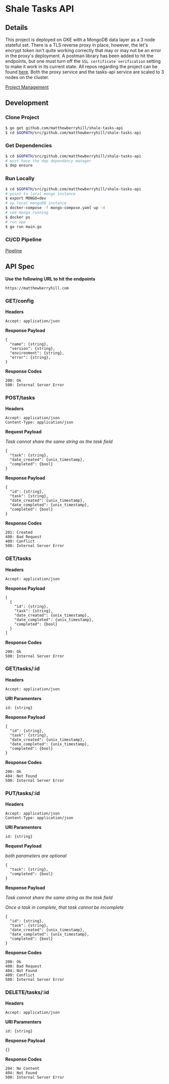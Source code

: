 # Shale Tasks API

## Details

This project is deployed on GKE with a MongoDB data layer as a 3 node stateful set. There is a TLS reverse proxy
in place, however, the let's encrypt token isn't quite working correctly that may or may not be an error in the
proxy's deployment. A postman library has been added to hit the endpoints, but one must turn off the `SSL certificate verification`
setting to make it work in its current state. All repos regarding the project can be found [here](https://github.com/matthewberryhill).
Both the proxy service and the tasks-api service are scaled to 3 nodes on the cluster.

[Project Management](https://github.com/orgs/matthewberryhill/projects/1)

## Development

### Clone Project

```bash
$ go get github.com/matthewberryhill/shale-tasks-api
$ cd $GOPATH/src/github.com/matthewberryhill/shale-tasks-api
```

### Get Dependencies

```bash
$ cd $GOPATH/src/github.com/matthewberryhill/shale-tasks-api
# must have the dep dependency manager
$ dep ensure
```

### Run Locally
 
```bash
$ cd $GOPATH/src/github.com/matthewberryhill/shale-tasks-api
# point to local mongo instance
$ export MONGO=dev
# up local mongoDB instance
$ docker-compose -f mongo-compose.yaml up -d
# see mongo running
$ docker ps
# run app
$ go run main.go
```

### CI/CD Pipeline

[Pipeline](https://travis-ci.org/matthewberryhill/shale-tasks-api)

## API Spec

**Use the following URL to hit the endpoints**

`https://matthewberryhill.com`

### GET/config

**Headers**

```text
Accept: application/json
```

**Response Payload**

```
{
  "name": {string},
  "version": {string},
  "environment": {string},
  "error": {string},
}
```

**Response Codes**

```text
200: Ok
500: Internal Server Error
```

### POST/tasks

**Headers**

```text
Accept: application/json
Content-Type: application/json
```

**Request Payload**

*Task cannot share the same string as the task field*

```
{
  "task": {string},
  "date_created": {unix_timestamp},
  "completed": {bool}
}
```

**Response Payload**

```
{
  "id": {string},
  "task": {string},
  "date_created": {unix_timestamp},
  "date_completed": {unix_timestamp},
  "completed": {bool}
}
```

**Response Codes**

```text
201: Created
400: Bad Request
409: Conflict
500: Internal Server Error
```

### GET/tasks

**Headers**

```text
Accept: application/json
```

**Response Payload**

```
[
  {
    "id": {string},
    "task": {string},
    "date_created": {unix_timestamp},
    "date_completed": {unix_timestamp},
    "completed": {bool}
  }
]
```

**Response Codes**

```text
200: Ok
500: Internal Server Error
```

### GET/tasks/:id

**Headers**

```text
Accept: application/json
```

**URI Paramenters**

```text
id: {string}
```

**Response Payload**

```
{
  "id": {string},
  "task": {string},
  "date_created": {unix_timestamp},
  "date_completed": {unix_timestamp},
  "completed": {bool}
}
```

**Response Codes**

```text
200: Ok
404: Not Found
500: Internal Server Error
```

### PUT/tasks/:id

**Headers**

```text
Accept: application/json
Content-Type: application/json
```

**URI Paramenters**

```text
id: {string}
```

**Request Payload**

*both parameters are optional*

```
{
  "task": {string},
  "completed": {bool}
}
```

**Response Payload**

*Task cannot share the same string as the task field*

*Once a task in complete, that task cannot be incomplete*

```
{
  "id": {string},
  "task": {string},
  "date_created": {unix_timestamp},
  "date_completed": {unix_timestamp},
  "completed": {bool}
}
```

**Response Codes**

```text
200: Ok
400: Bad Request
404: Not Found
409: Conflict
500: Internal Server Error
```

### DELETE/tasks/:id

**Headers**

```text
Accept: application/json
```

**URI Paramenters**

```text
id: {string}
```

**Response Payload**

```
{}
```

**Response Codes**

```text
204: No Content
404: Not Found
500: Internal Server Error
```
